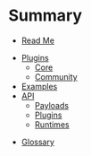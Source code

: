 # Summary

* [Read Me](/README.md)
<!-- * [Introduction](/docs/introduction/README.md) -->
* [Plugins](/docs/plugins/README.md)
  * [Core](/docs/plugins/core.md)
    <!-- * [Color](/docs/plugins/README.md#color)
    * [Latex](/docs/plugins/README.md#latex)
    * [LineChart](/docs/plugins/README.md#linechart)
    * [Markdown](/docs/plugins/README.md#markdown)
    * [Mermaid](/docs/plugins/README.md#mermaid)
    * [ReactComponent](/docs/plugins/README.md#reactcomponent)
    * [Regex](/docs/plugins/README.md#regex)
    * [Table](/docs/plugins/README.md#table)
    * [Test](/docs/plugins/README.md#test) -->
  * [Community](/docs/plugins/community.md)
* [Examples](/docs/examples.md)
* [API](/docs/api/README.md)
  * [Payloads](/docs/api/payloads.md)
  * [Plugins](/docs/api/plugins.md)
  * [Runtimes](/docs/api/runtimes.md)
<!-- * [Prior Art](/docs/prior_art.md) -->
<!-- * [Change Log](/CHANGELOG.md) -->
* [Glossary](/docs/glossary.md)
